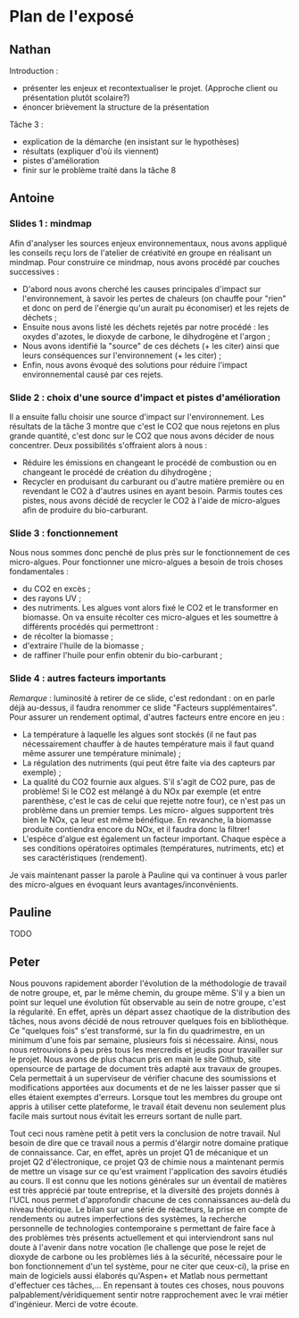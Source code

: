 Plan de l'exposé 
================
Nathan
-------
Introduction : 
- présenter les enjeux et recontextualiser le projet. (Approche client ou présentation plutôt scolaire?)
- énoncer brièvement la structure de la présentation

Tâche 3 :
- explication de la démarche (en insistant sur le hypothèses)
- résultats (expliquer d'où ils viennent)
- pistes d'amélioration
- finir sur le problème traité dans la tâche 8

Antoine
-------
### Slides 1 : mindmap
Afin d'analyser les sources enjeux environnementaux, nous avons appliqué les conseils reçu
lors de l'atelier de créativité en groupe en réalisant un mindmap.
Pour construire ce mindmap, nous avons procédé par couches successives :
* D'abord nous avons cherché les causes principales d'impact sur l'environnement, à savoir
les pertes de chaleurs (on chauffe pour "rien" et donc on perd de l'énergie qu'un aurait pu
économiser) et les rejets de déchets ;
* Ensuite nous avons listé les déchets rejetés par notre procédé : les oxydes d'azotes, le
dioxyde de carbone, le dihydrogène et l'argon ;
* Nous avons identifié la "source" de ces déchets (+ les citer) ainsi que leurs conséquences
sur l'environnement (+ les citer) ;
* Enfin, nous avons évoqué des solutions pour réduire l'impact environnemental causé
par ces rejets.

### Slide 2 : choix d'une source d'impact et pistes d'amélioration
Il a ensuite fallu choisir une source d'impact sur l'environnement. Les résultats
de la tâche 3 montre que c'est le CO2 que nous rejetons en plus grande quantité, c'est
donc sur le CO2 que nous avons décider de nous concentrer. Deux possibilités s'offraient
alors à nous :
* Réduire les émissions en changeant le procédé de combustion ou en changeant le procédé
de création du dihydrogène ;
* Recycler en produisant du carburant ou d'autre matière première ou en revendant le CO2 
à d'autres usines en ayant besoin.
Parmis toutes ces pistes, nous avons décidé de recycler le CO2 à l'aide
de micro-algues afin de produire du bio-carburant.

### Slide 3 : fonctionnement
Nous nous sommes donc penché de plus près sur le fonctionnement de ces
micro-algues. Pour fonctionner une micro-algues a besoin
de trois choses fondamentales : 
* du CO2 en excès ;
* des rayons UV ;
* des nutriments.
Les algues vont alors fixé le CO2 et le transformer en biomasse. 
On va ensuite récolter ces micro-algues et les soumettre à différents
procédés qui permettront :
* de récolter la biomasse ;
* d'extraire l'huile de la biomasse ;
* de raffiner l'huile pour enfin obtenir du bio-carburant ;

### Slide 4 : autres facteurs importants
*Remarque* : luminosité à retirer de ce slide, c'est redondant : on en parle
déjà au-dessus, il faudra renommer ce slide "Facteurs supplémentaires".
Pour assurer un rendement optimal, d'autres facteurs entre encore en jeu :
* La température à laquelle les algues sont stockés (il ne faut pas nécessairement
chauffer à de hautes température mais il faut quand même assurer une température
minimale) ;
* La régulation des nutriments (qui peut être faite via des capteurs par exemple) ;
* La qualité du CO2 fournie aux algues. S'il s'agit de CO2 pure, pas de problème! Si
le CO2 est mélangé à du NOx par exemple (et entre parenthèse, c'est le cas de celui
que rejette notre four), ce n'est pas un problème dans un premier temps. Les micro-
algues supportent très bien le NOx, ça leur est même bénéfique. En revanche, la biomasse
produite contiendra encore du NOx, et il faudra donc la filtrer!
* L'espèce d'algue est également un facteur important. Chaque espèce
a ses conditions opératoires optimales (températures, nutriments, etc) et
ses caractéristiques (rendement).

Je vais maintenant passer la parole à Pauline qui va continuer à
vous parler des micro-algues en évoquant leurs avantages/inconvénients.

Pauline
--------
TODO

Peter
-----
Nous pouvons rapidement aborder l'évolution de la méthodologie de travail de notre groupe, 
et, par le même chemin, du groupe même. S'il y a bien un point sur lequel une évolution
fût observable au sein de notre groupe, c'est la régularité.
En effet, après un départ assez chaotique de la distribution des tâches, nous avons décidé
de nous retrouver quelques fois en bibliothèque. Ce "quelques fois" s'est transformé, sur 
la fin du quadrimestre, en un minimum d'une fois par semaine, plusieurs fois si nécessaire.
Ainsi, nous nous retrouvions à peu près tous les mercredis et jeudis pour travailler sur le projet.
Nous avons de plus chacun pris en main le site Github, site opensource de partage de document
très adapté aux travaux de groupes. Cela permettait à un superviseur de vérifier chacune des
soumissions et modifications apportées aux documents et de ne les laisser passer que si elles
étaient exemptes d'erreurs. Lorsque tout les membres du groupe ont appris à utiliser cette 
plateforme, le travail était devenu non seulement plus facile mais surtout nous évitait les
erreurs sortant de nulle part.

Tout ceci nous ramène petit à petit vers la conclusion de notre travail.
Nul besoin de dire que ce travail nous a permis d'élargir notre domaine pratique de 
connaissance. Car, en effet, après un projet Q1 de mécanique et un projet Q2 d'électronique,
ce projet Q3 de chimie nous a maintenant permis de mettre un visage sur ce qu'est vraiment 
l'application des savoirs étudiés au cours. Il est connu que les notions générales sur un
éventail de matières est très apprécié par toute entreprise, et la diversité des projets
donnés à l'UCL nous permet d'approfondir chacune de ces connaissances au-delà du niveau 
théorique. Le bilan sur une série de réacteurs, la prise en compte de rendements ou autres
imperfections des systèmes, la recherche personnelle de technologies contemporaine
s permettant de faire face à des problèmes très présents actuellement et qui interviendront
sans nul doute à l'avenir dans notre vocation (le challenge que pose le rejet de dioxyde de
carbone ou les problèmes liés à la sécurité, nécessaire pour le bon fonctionnement d'un tel
système, pour ne citer que ceux-ci), la prise en main de logiciels aussi élaborés qu'Aspen+
et Matlab nous permettant d'effectuer ces tâches,... En repensant à toutes ces choses, nous
pouvons palpablement/véridiquement sentir notre rapprochement avec le vrai métier d'ingénieur.
Merci de votre écoute. 
